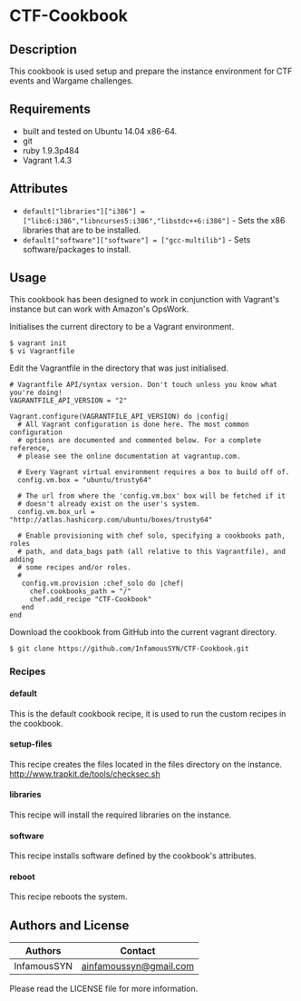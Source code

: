 # CTF-Cookbook

## Description
This cookbook is used setup and prepare the instance environment for CTF events and Wargame challenges.

## Requirements
* built and tested on Ubuntu 14.04 x86-64.
* git
* ruby 1.9.3p484
* Vagrant 1.4.3

## Attributes
* `default["libraries"]["i386"] = ["libc6:i386","libncurses5:i386","libstdc++6:i386"]` - Sets the x86 libraries that are to be installed.
* `default["software"]["software"] = ["gcc-multilib"]` - Sets software/packages to install.

## Usage
This cookbook has been designed to work in conjunction with Vagrant's instance but can work with Amazon's OpsWork.

Initialises the current directory to be a Vagrant environment.
```
$ vagrant init
$ vi Vagrantfile
```

Edit the Vagrantfile in the directory that was just initialised.
```
# Vagrantfile API/syntax version. Don't touch unless you know what you're doing!
VAGRANTFILE_API_VERSION = "2"

Vagrant.configure(VAGRANTFILE_API_VERSION) do |config|
  # All Vagrant configuration is done here. The most common configuration
  # options are documented and commented below. For a complete reference,
  # please see the online documentation at vagrantup.com.

  # Every Vagrant virtual environment requires a box to build off of.
  config.vm.box = "ubuntu/trusty64"

  # The url from where the 'config.vm.box' box will be fetched if it
  # doesn't already exist on the user's system.
  config.vm.box_url = "http://atlas.hashicorp.com/ubuntu/boxes/trusty64"

  # Enable provisioning with chef solo, specifying a cookbooks path, roles
  # path, and data_bags path (all relative to this Vagrantfile), and adding
  # some recipes and/or roles.
  #
   config.vm.provision :chef_solo do |chef|
     chef.cookbooks_path = "/"
     chef.add_recipe "CTF-Cookbook"
   end
end
```

Download the cookbook from GitHub into the current vagrant directory.
```
$ git clone https://github.com/InfamousSYN/CTF-Cookbook.git
```

### Recipes

#### default
This is the default cookbook recipe, it is used to run the custom recipes in the cookbook.

#### setup-files
This recipe creates the files located in the files directory on the instance.
http://www.trapkit.de/tools/checksec.sh

#### libraries
This recipe will install the required libraries on the instance.

#### software
This recipe installs software defined by the cookbook's attributes.

#### reboot
This recipe reboots the system.

## Authors and License

|  Authors   | Contact              |
|------------|:--------------------:|
|InfamousSYN |ainfamoussyn@gmail.com|

Please read the LICENSE file for more information.

